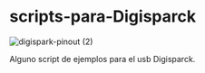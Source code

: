 # scripts-para-Digisparck

![digispark-pinout (2)](https://user-images.githubusercontent.com/86727519/200286897-837a0b7b-15c4-4742-b966-e3acbe8b87a0.jpg)

Alguno script de ejemplos para el usb Digisparck.
